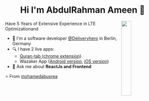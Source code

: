 <h1 align="center">Hi I'm AbdulRahman Ameen 👋</h1>

 
  <img src="https://github.com/mohamedabusrea/mohamedabusrea/blob/master/profile-img.png" align="right" width="25%"/>

Have 5 Years of Extensive Experience in LTE Optimizationand 

- 🔭 I'm a software developer [@Deliveryhero](https://www.deliveryhero.com/) in Berlin, Germany
- 🔍 I have 2 live apps: 
  - [Quran-tab (chrome extension)](https://chrome.google.com/webstore/detail/quran-tab/afaihcdgkjebgabomemccdneglknjkdd)
  - Wazaker App ([Android version](https://play.google.com/store/apps/details?id=com.wazakerdailyaya&gl=DE), [iOS version](https://apps.apple.com/app/apple-store/id1453500014))
- 💬 Ask me about **ReactJs and Frontend**



⭐ From [mohamedabusrea](https://github.com/mohamedabusrea)
